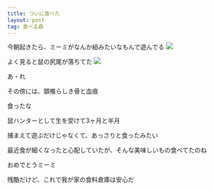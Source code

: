 ```yaml
---
title: ついに食べた
layout: post
tag: 食べる森
---
```

今朝起きたら、ミーミがなんか紐みたいなもんで遊んでる
![](https://kobapan.com/f/14847830422_e3fe1b40e2.jpg)



よく見ると鼠の尻尾が落ちてた
![](https://kobapan.com/f/14825186496_fb8d0b60fe.jpg)

あ・れ


その傍には、頚椎らしき骨と血痕


食ったな


鼠ハンターとして生を受けて3ヶ月と半月


捕まえて遊ぶだけじゃなくて、あっさりと食ったみたい


最近食が細くなったと心配していたが、そんな美味しいもの食べてたのね


おめでとうミーミ


残酷だけど、これで我が家の食料倉庫は安心だ

